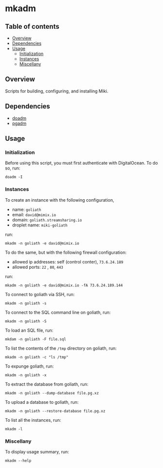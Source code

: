 mkadm
=====


<a name="toc">Table of contents</a>
-----------------------------------

- [Overview](#overview)
- [Dependencies](#dependencies)
- [Usage](#usage)
  + [Initialization](#init)
  + [Instances](#instances)
  + [Miscellany](#miscellany)


<a name="overview">Overview</a>
-------------------------------

Scripts for building, configuring, and installing Miki.


<a name="dependencies">Dependencies</a>
---------------------------------------

- [doadm](https://github.com/themimixcompany/doadm)
- [pgadm](https://github.com/themimixcompany/pgadm)


<a name="usage">Usage</a>
-------------------------

### <a name="init">Initialization</a>

Before using this script, you must first authenticate with DigitalOcean. To do so, run:

    doadm -I


### <a name="instances">Instances</a>

To create an instance with the following configuration,

- name: `goliath`
- email: `david@mimix.io`
- domain: `goliath.streamsharing.io`
- droplet name: `miki-goliath`

run:

    mkadm -n goliath -e david@mimix.io

To do the same, but with the following firewall configuration:

- allowed ip addresses: self (control conter), `73.6.24.189`
- allowed ports: `22` , `80`, `443`

run:

    mkadm -n goliath -e david@mimix.io -fA 73.6.24.189.144

To connect to goliath via SSH, run:

    mkadm -n goliath -s

To connect to the SQL command line on goliath, run:

    mkadm -n goliath -S

To load an SQL file, run:

    mkdam -n goliath -F file.sql

To list the contents of the `/tmp` directory on goliath, run:

    mkadm -n goliath -c "ls /tmp"

To expunge goliath, run:

    mkadm -n goliath -x

To extract the database from goliath, run:

    mkadm -n goliath --dump-database file.pg.xz

To upload a database to goliath, run:

    mkadm -n goliath --restore-database file.pg.xz

To list all the instances, run:

    mkadm -l


### <a name="miscellany">Miscellany</a>

To display usage summary, run:

    mkadm --help
